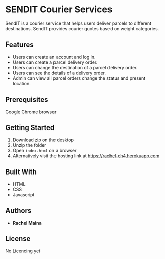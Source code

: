 # SENDIT Courier Services

SendIT is a courier service that helps users deliver parcels to different destinations. SendIT provides courier quotes based on weight categories.

## Features
- Users can create an account and log in.
- Users can create a parcel delivery order.
- Users can change the destination of a parcel delivery order.
- Users can see the details of a delivery order.
- Admin can view all parcel orders change the status and present location.

## Prerequisites

Google Chrome browser

## Getting Started

1. Download zip on the desktop
2. Unzip the folder 
3. Open `index.html` on a browser
4. Alternatively visit the hosting link at https://rachel-ch4.herokuapp.com


## Built With

* HTML
* CSS
* Javascript


## Authors

* **Rachel Maina** 


## License

No Licencing yet


